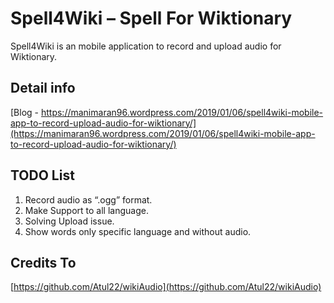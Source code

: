# Spell4Wiki – Spell For Wiktionary
Spell4Wiki is an mobile application to record and upload audio for Wiktionary.

## Detail info
[Blog - https://manimaran96.wordpress.com/2019/01/06/spell4wiki-mobile-app-to-record-upload-audio-for-wiktionary/](https://manimaran96.wordpress.com/2019/01/06/spell4wiki-mobile-app-to-record-upload-audio-for-wiktionary/)

## TODO List

1. Record audio as “.ogg” format.
2. Make Support to all language.
3. Solving Upload issue.
4. Show words only specific language and without audio.

## Credits To
[https://github.com/Atul22/wikiAudio](https://github.com/Atul22/wikiAudio)
